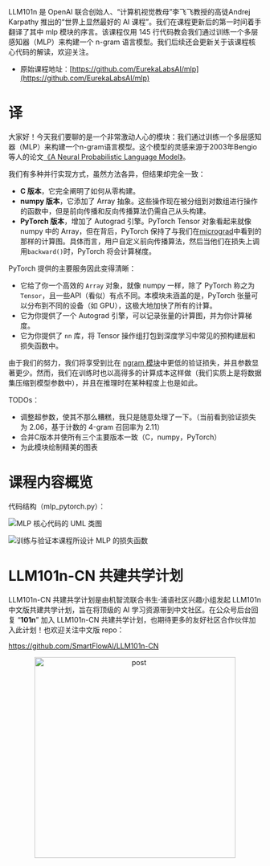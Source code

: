 LLM101n 是 OpenAI 联合创始人、“计算机视觉教母”李飞飞教授的高徒Andrej Karpathy 推出的“世界上显然最好的 AI 课程”。我们在课程更新后的第一时间着手翻译了其中 mlp 模块的序言。该课程仅用 145 行代码教会我们通过训练一个多层感知器（MLP）来构建一个 n-gram 语言模型。我们后续还会更新关于该课程核心代码的解读，欢迎关注。

- 原始课程地址：[https://github.com/EurekaLabsAI/mlp](https://github.com/EurekaLabsAI/mlp)

# 译

大家好！今天我们要聊的是一个非常激动人心的模块：我们通过训练一个多层感知器（MLP）来构建一个n-gram语言模型。这个模型的灵感来源于2003年Bengio等人的论文[《A Neural Probabilistic Language Model》](https://www.jmlr.org/papers/volume3/bengio03a/bengio03a.pdf)。

我们有多种并行实现方式，虽然方法各异，但结果却完全一致：

- **C 版本**，它完全阐明了如何从零构建。
- **numpy 版本**，它添加了 Array 抽象。这些操作现在被分组到对数组进行操作的函数中，但是前向传播和反向传播算法仍需自己从头构建。
- **PyTorch 版本**，增加了 Autograd 引擎。PyTorch Tensor 对象看起来就像 numpy 中的 Array，但在背后，PyTorch 保持了与我们在[micrograd](https://github.com/SmartFlowAI/LLM101n-CN/blob/master/micrograd/micrograd_1.md)中看到的那样的计算图。具体而言，用户自定义前向传播算法，然后当他们在损失上调用`backward()`时，PyTorch 将会计算梯度。

PyTorch 提供的主要服务因此变得清晰：

- 它给了你一个高效的 `Array` 对象，就像 numpy 一样，除了 PyTorch 称之为 `Tensor`，且一些API（看似）有点不同。本模块未涵盖的是，PyTorch 张量可以分布到不同的设备（如 GPU），这极大地加快了所有的计算。
- 它为你提供了一个 Autograd 引擎，可以记录张量的计算图，并为你计算梯度。
- 它为你提供了 `nn` 库，将 Tensor 操作组打包到深度学习中常见的预构建层和损失函数中。

由于我们的努力，我们将享受到比在 [ngram 模块](https://github.com/SmartFlowAI/LLM101n-CN/tree/master/ngram)中更低的验证损失，并且参数显著更少。然而，我们在训练时也以高得多的计算成本这样做（我们实质上是将数据集压缩到模型参数中），并且在推理时在某种程度上也是如此。

TODOs：

- 调整超参数，使其不那么糟糕，我只是随意处理了一下。（当前看到验证损失为 2.06，基于计数的 4-gram 召回率为 2.11）
- 合并C版本并使所有三个主要版本一致（C，numpy，PyTorch）
- 为此模块绘制精美的图表 

# 课程内容概览

代码结构（mlp_pytorch.py）：

![MLP 核心代码的 UML 类图](https://files.mdnice.com/user/58235/e4df5e10-e555-435e-920d-58fa94a3da52.png)


![训练与验证本课程所设计 MLP 的损失函数](https://files.mdnice.com/user/58235/49c0bdbe-5d65-4e31-89bb-2e5173bf821a.png)

# LLM101n-CN 共建共学计划

LLM101n-CN 共建共学计划是由机智流联合书生·浦语社区兴趣小组发起 LLM101n 中文版共建共学计划，旨在将顶级的 AI 学习资源带到中文社区。在公众号后台回复 “**101n**” 加入 LLM101n-CN 共建共学计划，也期待更多的友好社区合作伙伴加入此计划！也欢迎关注中文版 repo：

<https://github.com/SmartFlowAI/LLM101n-CN>

<p align="center">
  <img width="400" alt="post" src="https://github.com/user-attachments/assets/689f09e4-dbe4-47eb-b82f-599dc5eb0ab1">
</p>
